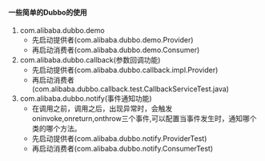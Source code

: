 #### 一些简单的Dubbo的使用
1. com.alibaba.dubbo.demo
	* 先启动提供者(com.alibaba.dubbo.demo.Provider)
	* 再启动消费者(com.alibaba.dubbo.demo.Consumer)
2. com.alibaba.dubbo.callback(参数回调功能)
	* 先启动提供者(com.alibaba.dubbo.callback.impl.Provider)
	* 再启动消费者(com.alibaba.dubbo.callback.test.CallbackServiceTest.java)
3. com.alibaba.dubbo.notify(事件通知功能)
	* 在调用之前，调用之后，出现异常时，会触发oninvoke,onreturn,onthrow三个事件,可以配置当事件发生时，通知哪个类的哪个方法。
	* 先启动提供者(com.alibaba.dubbo.notify.ProviderTest)
	* 再启动消费者(com.alibaba.dubbo.notify.ConsumerTest)
